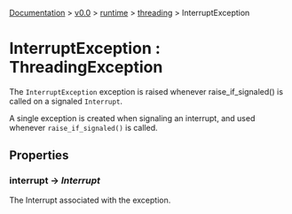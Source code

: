 [Documentation](/docs/documentation.md) >
 [v0.0](/docs/0.0/version.md) >
  [runtime](/docs/0.0/runtime/module.md) >
   [threading](/docs/0.0/runtime/threading/module.md) >
    InterruptException

# InterruptException : ThreadingException

The `InterruptException` exception is raised whenever raise_if_signaled() is called on a signaled `Interrupt`.

A single exception is created when signaling an interrupt, and used whenever `raise_if_signaled()` is called.

## Properties

### interrupt -> _Interrupt_

The Interrupt associated with the exception.